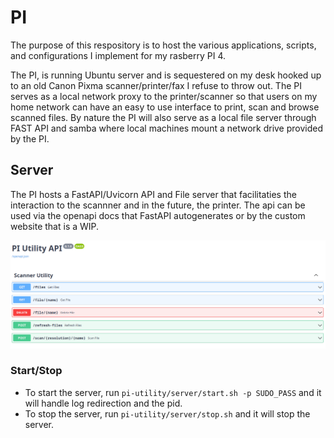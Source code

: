 # PI 

The purpose of this respository is to host the various applications, scripts, and configurations I implement for my rasberry PI 4.

The PI, is running Ubuntu server and is sequestered on my desk hooked up to an old Canon Pixma scanner/printer/fax I refuse to throw out. The PI serves as a local network proxy to the printer/scanner so that users on my home network can have an easy to use interface to print, scan and browse scanned files.  By nature the PI will also serve as a local file server through FAST API and samba where local machines mount a network drive provided by the PI.

## Server

The PI hosts a FastAPI/Uvicorn API and File server that facilitaties the interaction to the scannner and in the future, the printer.  The api can be used via the openapi docs that FastAPI autogenerates or by the custom website that is a WIP.

![alt text](.github/assets/PI-API.png)

### Start/Stop

- To start the server, run `pi-utility/server/start.sh -p SUDO_PASS` and it will handle log redirection and the pid.
- To stop the server, run `pi-utility/server/stop.sh` and it will stop the server.

